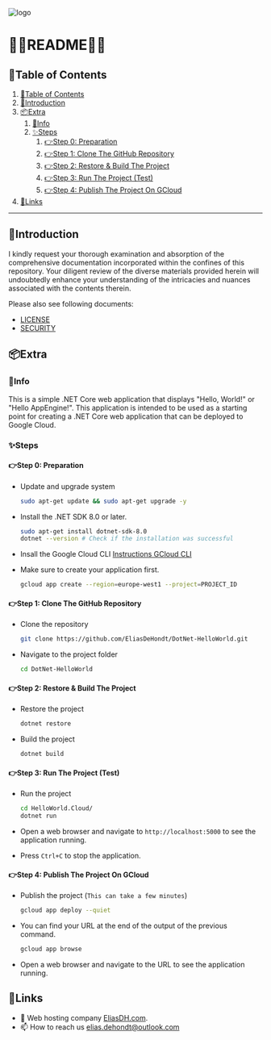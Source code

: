 ![logo](https://eliasdh.com/assets/media/images/logo-github.png)
# 💙🤍README🤍💙

## 📘Table of Contents

1. [📘Table of Contents](#📘table-of-contents)
2. [🖖Introduction](#🖖introduction)
3. [📦Extra](#📦extra)
    1. [🖖Info](#🖖info)
    2. [✨Steps](#✨steps)
        1. [👉Step 0: Preparation](#👉step-0-preparation)
        2. [👉Step 1: Clone The GitHub Repository](#👉step-1-clone-the-github-repository)
        3. [👉Step 2: Restore & Build The Project](#👉step-2-restore--build-the-project)
        4. [👉Step 3: Run The Project (Test)](#👉step-3-run-the-project-test)
        5. [👉Step 4: Publish The Project On GCloud](#👉step-4-publish-the-project-on-gcloud)
4. [🔗Links](#🔗links)


---

## 🖖Introduction

I kindly request your thorough examination and absorption of the comprehensive documentation incorporated within the confines of this repository. Your diligent review of the diverse materials provided herein will undoubtedly enhance your understanding of the intricacies and nuances associated with the contents therein.

Please also see following documents:
- [LICENSE](LICENSE.md)
- [SECURITY](SECURITY.md)

## 📦Extra

### 🖖Info

This is a simple .NET Core web application that displays "Hello, World!" or "Hello AppEngine!". This application is intended to be used as a starting point for creating a .NET Core web application that can be deployed to Google Cloud.

### ✨Steps

#### 👉Step 0: Preparation

- Update and upgrade system
    ```bash	
    sudo apt-get update && sudo apt-get upgrade -y
    ```

- Install the .NET SDK 8.0 or later.
    ```bash	
    sudo apt-get install dotnet-sdk-8.0
    dotnet --version # Check if the installation was successful
    ```
- Insall the Google Cloud CLI [Instructions GCloud CLI](https://github.com/EliasDeHondt/IntegrationProject1-Deployment/blob/main/Documentation/Instructions-GCloud-CLI.md)

- Make sure to create your application first.
    ```bash	
    gcloud app create --region=europe-west1 --project=PROJECT_ID 
    ```

#### 👉Step 1: Clone The GitHub Repository

- Clone the repository
    ```bash
    git clone https://github.com/EliasDeHondt/DotNet-HelloWorld.git
    ```
- Navigate to the project folder
    ```bash
    cd DotNet-HelloWorld
    ```

#### 👉Step 2: Restore & Build The Project

- Restore the project
    ```bash
    dotnet restore
    ```

- Build the project
    ```bash
    dotnet build
    ```

#### 👉Step 3: Run The Project (Test)

- Run the project
    ```bash
    cd HelloWorld.Cloud/
    dotnet run
    ```

- Open a web browser and navigate to `http://localhost:5000` to see the application running.
- Press `Ctrl+C` to stop the application.

#### 👉Step 4: Publish The Project On GCloud

- Publish the project (`This can take a few minutes`)
    ```bash
    gcloud app deploy --quiet
    ```

- You can find your URL at the end of the output of the previous command.
    ```bash
    gcloud app browse
    ```
- Open a web browser and navigate to the URL to see the application running.

## 🔗Links
- 👯 Web hosting company [EliasDH.com](https://eliasdh.com).
- 📫 How to reach us elias.dehondt@outlook.com

